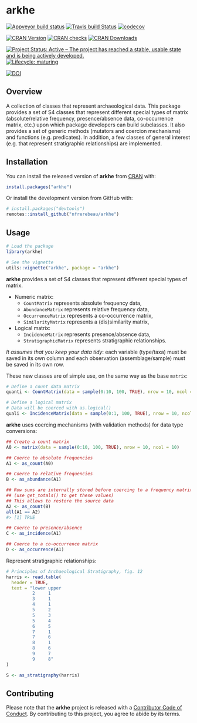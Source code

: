 
<!-- README.md is generated from README.Rmd. Please edit that file -->

# arkhe

<!-- badges: start -->

[![Appveyor build
status](https://ci.appveyor.com/api/projects/status/7xt157mqcny0pht1?svg=true)](https://ci.appveyor.com/project/nfrerebeau/arkhe)
[![Travis build
Status](https://travis-ci.org/nfrerebeau/arkhe.svg?branch=master)](https://travis-ci.org/nfrerebeau/arkhe)
[![codecov](https://codecov.io/gh/nfrerebeau/arkhe/branch/master/graph/badge.svg)](https://codecov.io/gh/nfrerebeau/arkhe)

[![CRAN
Version](http://www.r-pkg.org/badges/version/arkhe)](https://cran.r-project.org/package=arkhe)
[![CRAN
checks](https://cranchecks.info/badges/worst/arkhe)](https://cran.r-project.org/web/checks/check_results_arkhe.html)
[![CRAN
Downloads](http://cranlogs.r-pkg.org/badges/arkhe)](https://cran.r-project.org/package=arkhe)

[![Project Status: Active – The project has reached a stable, usable
state and is being actively
developed.](https://www.repostatus.org/badges/latest/active.svg)](https://www.repostatus.org/#active)
[![Lifecycle:
maturing](https://img.shields.io/badge/lifecycle-maturing-blue.svg)](https://www.tidyverse.org/lifecycle/#maturing)

[![DOI](https://zenodo.org/badge/DOI/10.5281/zenodo.3526659.svg)](https://doi.org/10.5281/zenodo.3526659)
<!-- badges: end -->

## Overview

A collection of classes that represent archaeological data. This package
provides a set of S4 classes that represent different special types of
matrix (absolute/relative frequency, presence/absence data,
co-occurrence matrix, etc.) upon which package developers can build
subclasses. It also provides a set of generic methods (mutators and
coercion mechanisms) and functions (e.g. predicates). In addition, a few
classes of general interest (e.g. that represent stratigraphic
relationships) are implemented.

## Installation

You can install the released version of **arkhe** from
[CRAN](https://CRAN.R-project.org) with:

``` r
install.packages("arkhe")
```

Or install the development version from GitHub with:

``` r
# install.packages("devtools")
remotes::install_github("nfrerebeau/arkhe")
```

## Usage

``` r
# Load the package
library(arkhe)
```

``` r
# See the vignette
utils::vignette("arkhe", package = "arkhe")
```

**arkhe** provides a set of S4 classes that represent different special
types of matrix.

  - Numeric matrix:
      - `CountMatrix` represents absolute frequency data,
      - `AbundanceMatrix` represents relative frequency data,
      - `OccurrenceMatrix` represents a co-occurrence matrix,
      - `SimilarityMatrix` represents a (dis)similarity matrix,
  - Logical matrix:
      - `IncidenceMatrix` represents presence/absence data,
      - `StratigraphicMatrix` represents stratigraphic relationships.

*It assumes that you keep your data tidy*: each variable (type/taxa)
must be saved in its own column and each observation (assemblage/sample)
must be saved in its own row.

These new classes are of simple use, on the same way as the base
`matrix`:

``` r
# Define a count data matrix
quanti <- CountMatrix(data = sample(0:10, 100, TRUE), nrow = 10, ncol = 10)

# Define a logical matrix
# Data will be coerced with as.logical()
quali <- IncidenceMatrix(data = sample(0:1, 100, TRUE), nrow = 10, ncol = 10)
```

**arkhe** uses coercing mechanisms (with validation methods) for data
type conversions:

``` r
## Create a count matrix
A0 <- matrix(data = sample(0:10, 100, TRUE), nrow = 10, ncol = 10)

## Coerce to absolute frequencies
A1 <- as_count(A0)

## Coerce to relative frequencies
B <- as_abundance(A1)

## Row sums are internally stored before coercing to a frequency matrix
## (use get_totals() to get these values)
## This allows to restore the source data
A2 <- as_count(B)
all(A1 == A2)
#> [1] TRUE

## Coerce to presence/absence
C <- as_incidence(A1)

## Coerce to a co-occurrence matrix
D <- as_occurrence(A1)
```

Represent stratigraphic relationships:

``` r
# Principles of Archaeological Stratigraphy, fig. 12
harris <- read.table(
  header = TRUE,
  text = "lower upper
          2     1
          3     1
          4     1
          5     2
          5     3
          5     4
          6     5
          7     1
          7     6
          8     1
          8     6
          9     7
          9     8"
)

S <- as_stratigraphy(harris)
```

## Contributing

Please note that the **arkhe** project is released with a [Contributor
Code of
Conduct](https://github.com/nfrerebeau/arkhe/blob/master/.github/CODE_OF_CONDUCT.md).
By contributing to this project, you agree to abide by its terms.
